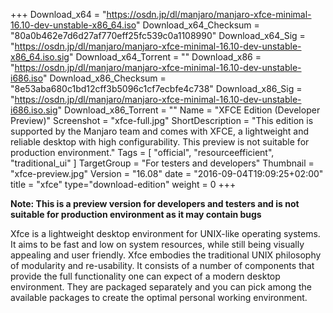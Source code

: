 +++
Download_x64 = "https://osdn.jp/dl/manjaro/manjaro-xfce-minimal-16.10-dev-unstable-x86_64.iso"
Download_x64_Checksum = "80a0b462e7d6d27af770eff25fc539c0a1108990"
Download_x64_Sig = "https://osdn.jp/dl/manjaro/manjaro-xfce-minimal-16.10-dev-unstable-x86_64.iso.sig"
Download_x64_Torrent = ""
Download_x86 = "https://osdn.jp/dl/manjaro/manjaro-xfce-minimal-16.10-dev-unstable-i686.iso"
Download_x86_Checksum = "8e53aba680c1bd12cff3b5096c1cf7ecbfe4c738"
Download_x86_Sig = "https://osdn.jp/dl/manjaro/manjaro-xfce-minimal-16.10-dev-unstable-i686.iso.sig"
Download_x86_Torrent = ""
Name = "XFCE Edition (Developer Preview)"
Screenshot = "xfce-full.jpg"
ShortDescription = "This edition is supported by the Manjaro team and comes with XFCE, a lightweight and reliable desktop with high configurability. This preview is not suitable for production environment."
Tags = [ "official", "resourceefficient", "traditional_ui" ]
TargetGroup = "For testers and developers"
Thumbnail = "xfce-preview.jpg"
Version = "16.08"
date = "2016-09-04T19:09:25+02:00"
title = "xfce"
type="download-edition"
weight = 0
+++

**Note: This is a preview version for developers and testers and is not suitable for production environment as it may contain bugs**

Xfce is a lightweight desktop environment for UNIX-like operating systems. It aims to be fast and low on system resources, while still being visually appealing and user friendly. Xfce embodies the traditional UNIX philosophy of modularity and re-usability. It consists of a number of components that provide the full functionality one can expect of a modern desktop environment. They are packaged separately and you can pick among the available packages to create the optimal personal working environment.
